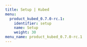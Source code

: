 ```yaml
---
title: Setup | Kubed
menu:
  product_kubed_0.7.0-rc.1:
    identifier: setup
    name: Setup
    weight: 30
menu_name: product_kubed_0.7.0-rc.1
---
```


